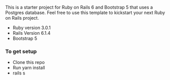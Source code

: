 This is a starter project for Ruby on Rails 6 and Bootstrap 5 that uses a Postgres database. Feel free to use this template to kickstart your next Ruby on Rails project.

- Ruby version 3.0.1
- Rails Version 6.1.4
- Bootstrap 5

### To get setup
* Clone this repo
* Run yarn install
* rails s
